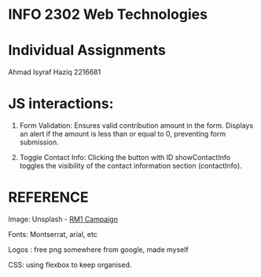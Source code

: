 # INFO 2302 Web Technologies
# Individual Assignments

Ahmad Isyraf Haziq 
2216681  

# JS interactions:

1. Form Validation: Ensures valid contribution amount in the form.
   Displays an alert if the amount is less than or equal to 0, preventing form submission.

2. Toggle Contact Info: Clicking the button with ID showContactInfo toggles the visibility of the contact information section (contactInfo).


# REFERENCE 

Image: Unsplash - [RM1 Campaign](https://images.unsplash.com/photo-1527842180052-cad6d8291174?q=80&w=1288&auto=format&fit=crop&ixlib=rb-4.0.3&ixid=M3wxMjA3fDB8MHxwaG90by1wYWdlfHx8fGVufDB8fHx8fA%3D%3D)

Fonts: Montserrat, arial, etc

Logos : free png somewhere from google, made myself

CSS: using flexbox to keep organised.
